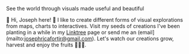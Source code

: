 See the world through visuals made useful and beautiful

👋 Hi, Joseph here! 👀 I like to create different forms of visual explorations from maps, charts to interactives. Visit my seeds of creations I've been planting in a while in my [Linktree](https://linktr.ee/josephricafort) page or send me an (email](mailto:josephricafortjr@gmail.com). Let's watch our creations grow, harvest and enjoy the fruits 🥭🍌🍍.

<!---
josephricafort/josephricafort is a ✨ special ✨ repository because its `README.md` (this file) appears on your GitHub profile.
You can click the Preview link to take a look at your changes.
--->
